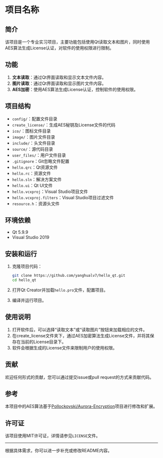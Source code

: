 # 项目名称

## 简介

该项目是一个专业实习项目，主要功能包括使用Qt读取文本和图片，同时使用AES算法生成License认证，对软件的使用权限进行限制。

## 功能

1. **文本读取**：通过Qt界面读取和显示文本文件内容。
2. **图片读取**：通过Qt界面读取和显示图片文件内容。
3. **AES加密**：使用AES算法生成License认证，控制软件的使用权限。

## 项目结构

- `config/`：配置文件目录
- `create_license/`：生成AES秘钥及License文件的代码
- `ico/`：图标文件目录
- `image/`：图片文件目录
- `include/`：头文件目录
- `source/`：源代码目录
- `user_files/`：用户文件目录
- `.gitignore`：Git忽略文件配置
- `hello.qrc`：Qt资源文件
- `hello.rc`：资源文件
- `hello.sln`：解决方案文件
- `hello.ui`：Qt UI文件
- `hello.vcxproj`：Visual Studio项目文件
- `hello.vcxproj.filters`：Visual Studio项目过滤文件
- `resource.h`：资源头文件

## 环境依赖

- Qt 5.9.9
- Visual Studio 2019

## 安装和运行

1. 克隆项目代码：

   ```bash
   git clone https://github.com/yanghualv7/hello_qt.git
   cd hello_qt
   ```

2. 打开Qt Creator并加载`hello.pro`文件，配置项目。

3. 编译并运行项目。

## 使用说明

1. 打开软件后，可以选择“读取文本”或“读取图片”按钮来加载相应的文件。
2. 在create_license文件夹下，通过AES加密算法生成License文件，并将其保存在当前的License目录下。
3. 软件会根据生成的License文件来限制用户的使用权限。

## 贡献

欢迎任何形式的贡献，您可以通过提交issue或pull request的方式来贡献代码。

## 参考

本项目中的AES算法基于[Pollockovski/Aurora-Encryption](https://github.com/Pollockovski/Aurora-Encryption)项目进行修改和扩展。

## 许可证

该项目使用MIT许可证，详情请参见`LICENSE`文件。

---

根据具体需求，你可以进一步补充或修改README内容。